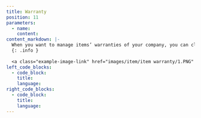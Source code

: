 ```yaml
---
title: Warranty
position: 11
parameters:
  - name:
    content:
content_markdown: |- 
  When you want to manage items’ warranties of your company, you can click this button. Then you can view below interface. To add new item warranty you have to go ‘New Transaction’. Then you can get below interface. According to it, you can manage item warranties. There ‘Item’ field is autocompleted field. After selecting item and you have to put warranty value for it. And then click ‘Add’ button. 
  {: .info }
  
  <a class="example-image-link" href="images/item/item warranty/1.PNG" data-lightbox="example-1"><img class="example-image" src="images/item/item warranty/1.PNG" alt=""></a> 
left_code_blocks:
  - code_block:
    title:
    language:
right_code_blocks:
  - code_block:
    title:
    language:
---
```

